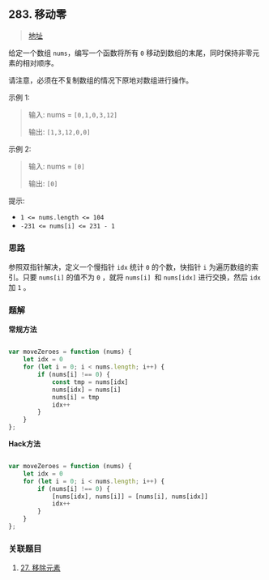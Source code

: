 ## 283. 移动零

> [地址](https://leetcode.cn/problems/move-zeroes/)

给定一个数组 `nums`，编写一个函数将所有 `0` 移动到数组的末尾，同时保持非零元素的相对顺序。

请注意，必须在不复制数组的情况下原地对数组进行操作。

示例 1:

> 输入: nums = `[0,1,0,3,12]`
>
> 输出: `[1,3,12,0,0]`

示例 2:

> 输入: nums = `[0]`
>
> 输出: `[0]`

提示:

- `1 <= nums.length <= 104`
- `-231 <= nums[i] <= 231 - 1`

### 思路

参照双指针解决，定义一个慢指针 `idx` 统计 `0` 的个数，快指针 `i` 为遍历数组的索引。只要 `nums[i]` 的值不为 `0` ，就将 `nums[i] `和 `nums[idx]` 进行交换，然后 `idx` 加 `1` 。

### 题解

**常规方法**

```javascript

var moveZeroes = function (nums) {
    let idx = 0
    for (let i = 0; i < nums.length; i++) {
        if (nums[i] !== 0) {
            const tmp = nums[idx]
            nums[idx] = nums[i]
            nums[i] = tmp
            idx++
        }
    }
};

```

**Hack方法**

```javascript

var moveZeroes = function (nums) {
    let idx = 0
    for (let i = 0; i < nums.length; i++) {
        if (nums[i] !== 0) {
            [nums[idx], nums[i]] = [nums[i], nums[idx]]
            idx++
        }
    }
};

```

### 关联题目

1. [27. 移除元素](./27.md)